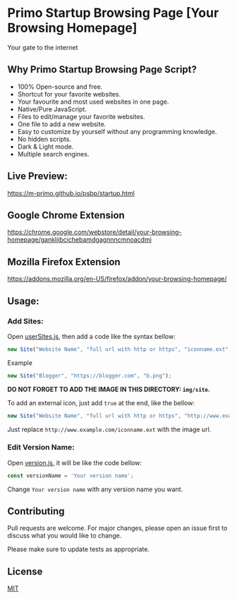 # Primo Startup Browsing Page [Your Browsing Homepage]
Your gate to the internet

## Why Primo Startup Browsing Page Script?
- 100% Open-source and free.
- Shortcut for your favorite websites.
- Your favourite and most used websites in one page.
- Native/Pure JavaScript.
- Files to edit/manage your favorite websites.
- One file to add a new website.
- Easy to customize by yourself without any programming knowledge.
- No hidden scripts.
- Dark & Light mode.
- Multiple search engines.

## Live Preview:
https://m-primo.github.io/psbp/startup.html

## Google Chrome Extension
https://chrome.google.com/webstore/detail/your-browsing-homepage/gankljibcichebamdgagnnncmnoacdmi

## Mozilla Firefox Extension
https://addons.mozilla.org/en-US/firefox/addon/your-browsing-homepage/

## Usage:
### Add Sites:
Open [userSites.js](userSites.js), then add a code like the syntax bellow:
```javascript
new Site("Website Name", "full url with http or https", "iconname.ext", "Description (you can leave it empty)");
```
Example
```javascript
new Site("Blogger", "https://blogger.com", "b.png");
```
**DO NOT FORGET TO ADD THE IMAGE IN THIS DIRECTORY: `img/site`.**

To add an external icon, just add `true` at the end, like the bellow:
```javascript
new Site("Website Name", "full url with http or https", "http://www.example.com/iconname.ext", "Description (you can leave it empty)", true);
```
Just replace `http://www.example.com/iconname.ext` with the image url.

### Edit Version Name:
Open [version.js](version.js), it will be like the code bellow:
```javascript
const versionName = 'Your version name';
```
Change `Your version name` with any version name you want.

## Contributing
Pull requests are welcome. For major changes, please open an issue first to discuss what you would like to change.

Please make sure to update tests as appropriate.

## License
[MIT](https://choosealicense.com/licenses/mit/)
